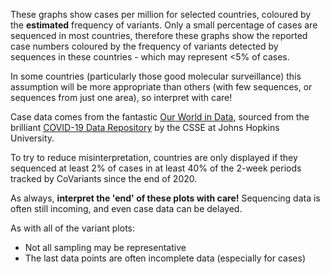 These graphs show cases per million for selected countries, coloured by the **estimated** frequency of variants. Only a small percentage of cases are sequenced in most countries, therefore these graphs show the reported case numbers coloured by the frequency of variants detected by sequences in these countries - which may represent <5% of cases. 

In some countries (particularly those good molecular surveillance) this assumption will be more appropriate than others (with few sequences, or sequences from just one area), so interpret with care!

Case data comes from the fantastic [Our World in Data](https://ourworldindata.org/coronavirus), sourced from the brilliant [COVID-19 Data Repository](https://github.com/CSSEGISandData/COVID-19) by the CSSE at Johns Hopkins University.


To try to reduce misinterpretation, countries are only displayed if they sequenced at least 2% of cases in at least 40% of the 2-week periods tracked by CoVariants since the end of 2020.

As always, **interpret the 'end' of these plots with care!** Sequencing data is often still incoming, and even case data can be delayed.

As with all of the variant plots:

- Not all sampling may be representative
- The last data points are often incomplete data (especially for cases)

